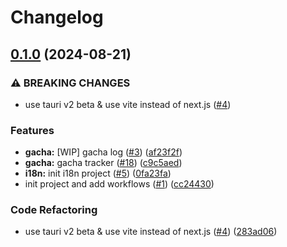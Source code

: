 # Changelog

## [0.1.0](https://github.com/Chiichen/JinhsiStudio/compare/jinhsi-studio-v0.0.1...jinhsi-studio-v0.1.0) (2024-08-21)


### ⚠ BREAKING CHANGES

* use tauri v2 beta & use vite instead of next.js ([#4](https://github.com/Chiichen/JinhsiStudio/issues/4))

### Features

* **gacha:** [WIP] gacha log ([#3](https://github.com/Chiichen/JinhsiStudio/issues/3)) ([af23f2f](https://github.com/Chiichen/JinhsiStudio/commit/af23f2f98eb9d6351b4812c30ba1473d7069e8ac))
* **gacha:** gacha tracker ([#18](https://github.com/Chiichen/JinhsiStudio/issues/18)) ([c9c5aed](https://github.com/Chiichen/JinhsiStudio/commit/c9c5aedde7d1af12612c81029ccbc5fb068070b7))
* **i18n:** init i18n project ([#5](https://github.com/Chiichen/JinhsiStudio/issues/5)) ([0fa23fa](https://github.com/Chiichen/JinhsiStudio/commit/0fa23fa997b05c8b4dcba34a5a183fd61ec7baed))
* init project and add workflows ([#1](https://github.com/Chiichen/JinhsiStudio/issues/1)) ([cc24430](https://github.com/Chiichen/JinhsiStudio/commit/cc244303f08dd11f84109cb7fc848c4516b43a96))


### Code Refactoring

* use tauri v2 beta & use vite instead of next.js ([#4](https://github.com/Chiichen/JinhsiStudio/issues/4)) ([283ad06](https://github.com/Chiichen/JinhsiStudio/commit/283ad06cebdfb963aaf1072d95d1c89a2eb99fa7))
